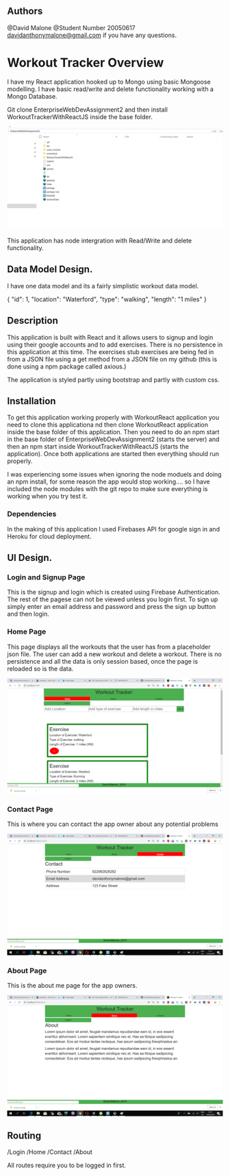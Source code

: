 ## Authors

@David Malone
@Student Number 20050617
davidanthonymalone@gmail.com if you have any questions.

# Workout Tracker Overview

I have my React application hooked up to Mongo using basic Mongoose modelling.  I have basic read/write and delete functionality working with a Mongo Database. 

Git clone EnterpriseWebDevAssignment2 and then install WorkoutTrackerWithReactJS inside the base folder.

![alt text](screenshots/folder.png " This is a screenshot of what the folder structure should look like when both the apps are cloned")

This application has node intergration with Read/Write and delete functionality.  

## Data Model Design.
I have one data model and its a fairly simplistic workout data model.

 {
                "id": 1,
                "location": "Waterford",
                "type": "walking",
                "length": "1 miles"
 }

## Description

This application is built with React and it allows users to signup and login using their google accounts and to add exercises.  There is no persistence in this application at this time.  The exercises stub exercises are being fed in from a JSON file using a get method from a JSON file on my github (this is done using a npm package called axious.)

The application is styled partly using bootstrap and partly with custom css.

## Installation
To get this application working properly with WorkoutReact application you need to clone this applicationa nd then clone WorkoutReact application inside the base folder of this application.  Then you need to do an npm start in the base folder of EnterpriseWebDevAssignment2 (starts the server) and then an npm start inside WorkoutTrackerWithReactJS  (starts the application).  Once both applications are started then everything should run properly.

I was experiencing some issues when ignoring the node moduels and doing an npm install, for some reason the app would stop working.... so I have included the node modules with the git repo to make sure everything is working when you try test it.

### Dependencies

In the making of this application I used Firebases API for google sign in and Heroku for cloud deployment.

## UI Design.
<h3>Login and Signup Page</h3>
<p>This is the signup and login which is created using Firebase Authentication.  The rest of the pagese can not be viewed unless you login first.  To sign up simply enter an email address and password and press the sign up button and then login.</p>




<h3>Home Page</h3>
<p>This page displays all the workouts that the user has from a placeholder json file.  The user can add a new workout and delete a workout.  There is no persistence and all the data is only session based, once the page is reloaded so is the data.</p>

![alt text](screenshots/home.png " This page displays all the workouts that the user has from a placeholder json file.  The user can add a new workout and delete a workout.  There is no persistence and all the data is only session based, once the page is reloaded so is the data.")

<h3>Contact Page</h3>
<p>This is where you can contact the app owner about any potential problems</p>

![alt text](screenshots/contact.png " This is where you can contact the app owner about any potential problems")

<h3>About Page</h3>
<p>This is the about me page for the app owners.</p>

![alt text](screenshots/about.png " This is the about me page for the app owners.")
## Routing
/Login
/Home
/Contact
/About

All routes require you to be logged in first.




